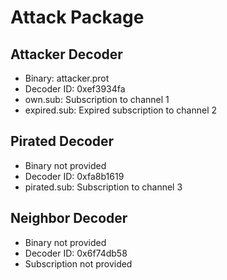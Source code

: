 # Attack Package
## Attacker Decoder
 - Binary: attacker.prot
 - Decoder ID: 0xef3934fa
 - own.sub: Subscription to channel 1
 - expired.sub: Expired subscription to channel 2

## Pirated Decoder
 - Binary not provided
 - Decoder ID: 0xfa8b1619
 - pirated.sub: Subscription to channel 3

## Neighbor Decoder
 - Binary not provided
 - Decoder ID: 0x6f74db58
 - Subscription not provided
